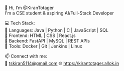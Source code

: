 👋 Hi, I’m @KiranTotager  
 I'm a CSE student & aspiring AI/Full-Stack Developer  

💻 Tech Stack:  
🔹 Languages: Java | Python | C | JavaScript | SQL  
🔹 Frontend: HTML | CSS | React.js  
🔹 Backend: FastAPI | MySQL | REST APIs  
🔹 Tools: Docker | Git | Jenkins | Linux  

📫 Connect with me:  
📧 tskiran5114@gmail.com
🌐 https://kirantotager.allok.in

<!---
KiranTotager/KiranTotager is a ✨ special ✨ repository because its `README.md` (this file) appears on your GitHub profile.
You can click the Preview link to take a look at your changes.
--->
